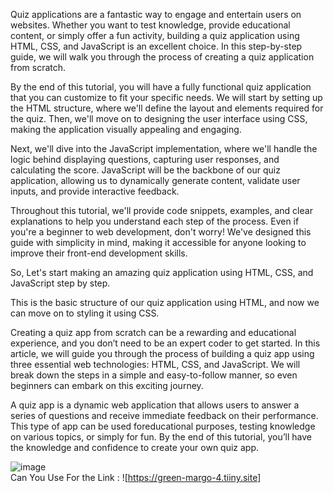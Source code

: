 Quiz applications are a fantastic way to engage and entertain users on websites. Whether you want to test knowledge, provide educational content, or simply offer a fun activity, building a quiz application using HTML, CSS, and JavaScript is an excellent choice. In this step-by-step guide, we will walk you through the process of creating a quiz application from scratch.

By the end of this tutorial, you will have a fully functional quiz application that you can customize to fit your specific needs. We will start by setting up the HTML structure, where we'll define the layout and elements required for the quiz. Then, we'll move on to designing the user interface using CSS, making the application visually appealing and engaging.

Next, we'll dive into the JavaScript implementation, where we'll handle the logic behind displaying questions, capturing user responses, and calculating the score. JavaScript will be the backbone of our quiz application, allowing us to dynamically generate content, validate user inputs, and provide interactive feedback.

Throughout this tutorial, we'll provide code snippets, examples, and clear explanations to help you understand each step of the process. Even if you're a beginner to web development, don't worry! We've designed this guide with simplicity in mind, making it accessible for anyone looking to improve their front-end development skills.

So, Let's start making an amazing quiz application using HTML, CSS, and JavaScript step by step.<br>

This is the basic structure of our quiz application using HTML, and now we can move on to styling it using CSS.<br>

Creating a quiz app from scratch can be a rewarding and educational experience, and you don’t need to be an expert coder to get started. In this article, we will guide you through the process of building a quiz app using three essential web technologies: HTML, CSS, and JavaScript. We will break down the steps in a simple and easy-to-follow manner, so even beginners can embark on this exciting journey.<br>

A quiz app is a dynamic web application that allows users to answer a series of questions and receive immediate feedback on their performance. This type of app can be used foreducational purposes, testing knowledge on various topics, or simply for fun. By the end of this tutorial, you’ll have the knowledge and confidence to create your own quiz app.<br>

![image](https://github.com/SavvyChic42/Build-a-Quiz-Application-with-HTML-CSS-and-JavaScript/assets/151141927/377420dc-a14d-46c4-aee5-f32fac4308fe) <br>
Can You Use For the Link : ![https://green-margo-4.tiiny.site]



